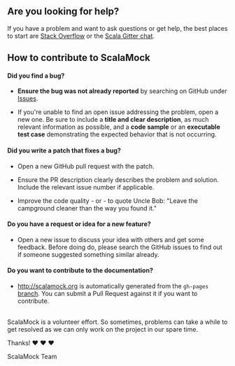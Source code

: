 ## Are you looking for help?

If you have a problem and want to ask questions or get help, the best places to start are [Stack Overflow](http://stackoverflow.com/questions/ask?tags=scalamock) or the [Scala Gitter chat](https://gitter.im/scala/scala).

## How to contribute to ScalaMock

#### **Did you find a bug?**

* **Ensure the bug was not already reported** by searching on GitHub under [Issues](https://github.com/paulbutcher/ScalaMock/issues).

* If you're unable to find an open issue addressing the problem, open a new one. Be sure to include a **title and clear description**, as much relevant information as possible, and a **code sample** or an **executable test case** demonstrating the expected behavior that is not occurring.

#### **Did you write a patch that fixes a bug?**

* Open a new GitHub pull request with the patch.

* Ensure the PR description clearly describes the problem and solution. Include the relevant issue number if applicable.

* Improve the code quality - or - to quote Uncle Bob: "Leave the campground cleaner than the way you found it."

#### **Do you have a request or idea for a new feature?**

* Open a new issue to discuss your idea with others and get some feedback. Before doing do, please search the GitHub issues to find out if someone suggested something similar already.

#### **Do you want to contribute to the documentation?**

* http://scalamock.org is automatically generated from the `gh-pages` [branch](https://github.com/paulbutcher/ScalaMock/tree/gh-pages). You can submit a Pull Request against it if you want to contribute.

</br>
ScalaMock is a volunteer effort. So sometimes, problems can take a while to get resolved as we can only work on the project in our spare time.

Thanks! :heart: :heart: :heart:

ScalaMock Team
